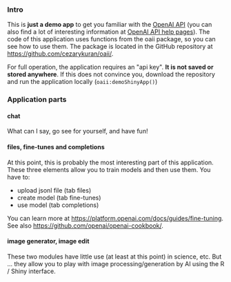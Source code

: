 ### Intro
This is **just a demo app** to get you familiar with the [OpenAI API](https://platform.openai.com/docs/api-reference/) (you can also find a lot of interesting information at [OpenAI API help pages](https://help.openai.com/en/collections/3675931-openai-api)). The code of this application uses functions from the oaii package, so you can see how to use them. The package is located in the GitHub repository at https://github.com/cezarykuran/oaii/.

For full operation, the application requires an "api key". **It is not saved or stored anywhere**. If this does not convince you, download the repository and run the application locally (`oaii:demoShinyApp()`)

### Application parts

#### chat  

What can I say, go see for yourself, and have fun!  

#### files, fine-tunes and completions

At this point, this is probably the most interesting part of this application. These three elements allow you to train models and then use them. You have to:
- upload jsonl file (tab files)
- create model (tab fine-tunes)
- use model (tab completions)

You can learn more at https://platform.openai.com/docs/guides/fine-tuning.  
See also https://github.com/openai/openai-cookbook/.

#### image generator, image edit

These two modules have little use (at least at this point) in science, etc. But ... they allow you to play with image processing/generation by AI using the R / Shiny interface.
